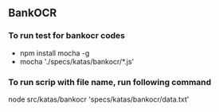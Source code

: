## BankOCR

### To run test for bankocr codes
- npm install mocha -g
- mocha './specs/katas/bankocr/*.js'

### To run scrip with file name, run following command
node src/katas/bankocr 'specs/katas/bankocr/data.txt'